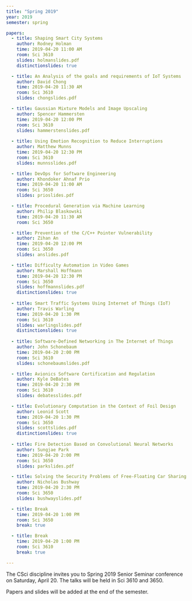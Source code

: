 ```yaml
---
title: "Spring 2019"
year: 2019
semester: spring

papers:
  - title: Shaping Smart City Systems
    author: Rodney Holman
    time: 2019-04-20 11:00 AM
    room: Sci 3610
    slides: holmanslides.pdf
    distinctionslides: true

  - title: An Analysis of the goals and requirements of IoT Systems
    author: David Chong
    time: 2019-04-20 11:30 AM
    room: Sci 3610
    slides: chongslides.pdf

  - title: Gaussian Mixture Models and Image Upscaling
    author: Spencer Hammersten
    time: 2019-04-20 12:00 PM
    room: Sci 3610
    slides: hammerstenslides.pdf
    
  - title: Using Emotion Recognition to Reduce Interruptions
    author: Matthew Munns
    time: 2019-04-20 12:30 PM
    room: Sci 3610
    slides: munnsslides.pdf

  - title: DevOps for Software Engineering
    author: Khondoker Ahnaf Prio
    time: 2019-04-20 11:00 AM
    room: Sci 3650
    slides: prioslides.pdf

  - title: Procedural Generation via Machine Learning
    author: Philip Blaskowski
    time: 2019-04-20 11:30 AM
    room: Sci 3650

  - title: Prevention of the C/C++ Pointer Vulnerability
    author: Zihan An
    time: 2019-04-20 12:00 PM
    room: Sci 3650
    slides: anslides.pdf

  - title: Difficulty Automation in Video Games
    author: Marshall Hoffmann
    time: 2019-04-20 12:30 PM
    room: Sci 3650
    slides: hoffmannslides.pdf
    distinctionslides: true
    
  - title: Smart Traffic Systems Using Internet of Things (IoT)
    author: Travis Warling
    time: 2019-04-20 1:30 PM
    room: Sci 3610
    slides: warlingslides.pdf
    distinctionslides: true
    
  - title: Software-Defined Networking in The Internet of Things
    author: John Schonebaum
    time: 2019-04-20 2:00 PM
    room: Sci 3610
    slides: schonebaumslides.pdf

  - title: Avionics Software Certification and Regulation
    author: Kyle DeBates
    time: 2019-04-20 2:30 PM
    room: Sci 3610
    slides: debatesslides.pdf

  - title: Evolutionary Computation in the Context of Foil Design
    author: Leonid Scott
    time: 2019-04-20 1:30 PM
    room: Sci 3650
    slides: scottslides.pdf
    distinctionslides: true
    
  - title: Fire Detection Based on Convolutional Neural Networks
    author: Sungjae Park
    time: 2019-04-20 2:00 PM
    room: Sci 3650
    slides: parkslides.pdf

  - title: Solving the Security Problems of Free-Floating Car Sharing
    author: Nicholas Bushway
    time: 2019-04-20 2:30 PM
    room: Sci 3650
    slides: bushwayslides.pdf

  - title: Break
    time: 2019-04-20 1:00 PM
    room: Sci 3650
    break: true

  - title: Break
    time: 2019-04-20 1:00 PM
    room: Sci 3610
    break: true

---
```


The CSci discipline invites you to Spring 2019 Senior Seminar conference on
Saturday, April 20.
The talks will be held in Sci 3610 and 3650.

Papers and slides will be added at the end of the semester. 


